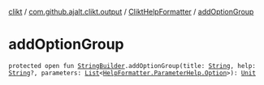 [clikt](../../index.md) / [com.github.ajalt.clikt.output](../index.md) / [CliktHelpFormatter](index.md) / [addOptionGroup](./add-option-group.md)

# addOptionGroup

`protected open fun `[`StringBuilder`](https://kotlinlang.org/api/latest/jvm/stdlib/kotlin.text/-string-builder/index.html)`.addOptionGroup(title: `[`String`](https://kotlinlang.org/api/latest/jvm/stdlib/kotlin/-string/index.html)`, help: `[`String`](https://kotlinlang.org/api/latest/jvm/stdlib/kotlin/-string/index.html)`?, parameters: `[`List`](https://kotlinlang.org/api/latest/jvm/stdlib/kotlin.collections/-list/index.html)`<`[`HelpFormatter.ParameterHelp.Option`](../-help-formatter/-parameter-help/-option/index.md)`>): `[`Unit`](https://kotlinlang.org/api/latest/jvm/stdlib/kotlin/-unit/index.html)